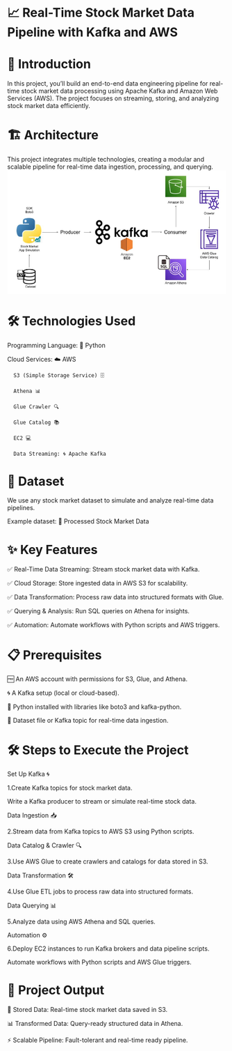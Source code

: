 # 📈 Real-Time Stock Market Data Pipeline with Kafka and AWS


# 🚀 Introduction

   In this project, you’ll build an end-to-end data engineering pipeline for real-time stock market data processing using Apache Kafka and Amazon Web Services (AWS). The project focuses on streaming, storing, and analyzing stock market data efficiently.


# 🏗️ Architecture

  This project integrates multiple technologies, creating a modular and scalable pipeline for real-time data ingestion, processing, and querying.
  ![image alt](https://github.com/Rebelbytes/stock-market/blob/2e52b436f75f5af60dbb501464529917caf14b63/Architecture.jpg)
  

# 🛠️ Technologies Used

   Programming Language: 🐍 Python
   
   Cloud Services: ☁️ AWS
   
      S3 (Simple Storage Service) 🗄️
   
      Athena 📊
      
      Glue Crawler 🔍
      
      Glue Catalog 📚
      
      EC2 💻
      
      Data Streaming: 🌀 Apache Kafka

      
# 📂 Dataset

   We use any stock market dataset to simulate and analyze real-time data pipelines.
   
   Example dataset: 📄 Processed Stock Market Data


# ✨ Key Features

   ✅ Real-Time Data Streaming: Stream stock market data with Kafka.

   ✅ Cloud Storage: Store ingested data in AWS S3 for scalability.
   
   ✅ Data Transformation: Process raw data into structured formats with Glue.
   
   ✅ Querying & Analysis: Run SQL queries on Athena for insights.
   
   ✅ Automation: Automate workflows with Python scripts and AWS triggers.


# 📋 Prerequisites

🆓 An AWS account with permissions for S3, Glue, and Athena.

🌀 A Kafka setup (local or cloud-based).

🐍 Python installed with libraries like boto3 and kafka-python.

📄 Dataset file or Kafka topic for real-time data ingestion.


# 🛠️ Steps to Execute the Project

  Set Up Kafka 🌀

  1.Create Kafka topics for stock market data.
  
   Write a Kafka producer to stream or simulate real-time stock data.
   
   Data Ingestion 📥

  2.Stream data from Kafka topics to AWS S3 using Python scripts.
  
   Data Catalog & Crawler 🔍

  3.Use AWS Glue to create crawlers and catalogs for data stored in S3.
  
   Data Transformation 🛠️

  4.Use Glue ETL jobs to process raw data into structured formats.
   
   Data Querying 📊

  5.Analyze data using AWS Athena and SQL queries.
  
   Automation ⚙️

  6.Deploy EC2 instances to run Kafka brokers and data pipeline scripts.
  
   Automate workflows with Python scripts and AWS Glue triggers.

   
# 🎯 Project Output

   📂 Stored Data: Real-time stock market data saved in S3.
   
   📊 Transformed Data: Query-ready structured data in Athena.
   
   ⚡ Scalable Pipeline: Fault-tolerant and real-time ready pipeline.
